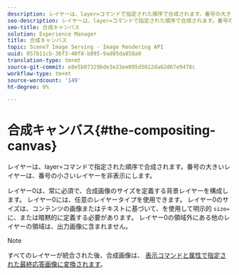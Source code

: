 ```yaml
---
description: レイヤーは、layer=コマンドで指定された順序で合成されます。番号の大きいレイヤーは、番号の小さいレイヤーを非表示にします。
seo-description: レイヤーは、layer=コマンドで指定された順序で合成されます。番号の大きいレイヤーは、番号の小さいレイヤーを非表示にします。
seo-title: 合成キャンバス
solution: Experience Manager
title: 合成キャンバス
topic: Scene7 Image Serving - Image Rendering API
uuid: 057b11cb-36f3-40f8-b095-9ad05da858a9
translation-type: tm+mt
source-git-commit: e8e5b07329bde3e23ee095d5022da62d67e9478c
workflow-type: tm+mt
source-wordcount: '149'
ht-degree: 0%

---
```



# 合成キャンバス{#the-compositing-canvas}

レイヤーは、layer=コマンドで指定された順序で合成されます。番号の大きいレイヤーは、番号の小さいレイヤーを非表示にします。

レイヤー0は、常に必須で、合成画像のサイズを定義する背景レイヤーを構成します。 レイヤー0には、任意のレイヤータイプを使用できます。 レイヤー0のサイズは、コンテンツの画像またはテキストに基づいて、を使用して明示的 `size=` に、または暗黙的に定義する必要があります。 レイヤー0の領域外にある他のレイヤーの領域は、出力画像に含まれません。

>[!NOTE]
>
>すべてのレイヤーが統合された後、合成画像は、 [表示コマンドと属性で指定された最終応答画像に変換されます](../../../../../../is-api/http-ref/image-serving-api-ref/c-http-protocol-reference/c-syntax-and-features/c-command-overview/r-view-commands-and-attributes.md#reference-8b3d637d080a47a4ba669a7f0de2ba90)。


